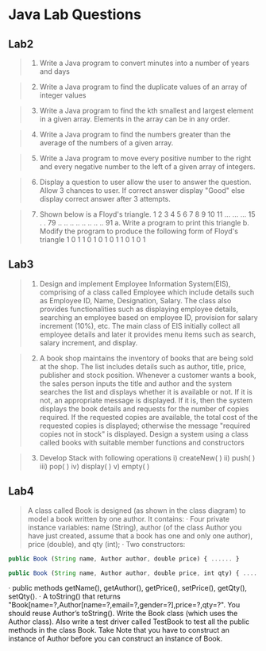 
# Java Lab Questions

## Lab2

>1. Write a Java program to convert minutes into a number of years and days

>2. Write a Java program to find the duplicate values of an array of integer values

>3. Write a Java program to find the kth smallest and largest element in a given array. Elements in the array can be in any order.

>4. Write a Java program to find the numbers greater than the average of the numbers of a given array.

>5. Write a Java program to move every positive number to the right and every negative number to the left of a given array of integers.

>6. Display a question to user allow the user to answer the question. Allow 3 chances to user. If correct answer display "Good" else display correct answer after 3 attempts.

>7. Shown below is a Floyd's triangle. 1 2 3 4 5 6 7 8 9 10 11 ... ... ... 15 . . 79 .. .. .. .. .. .. .. .. 91
a. Write a program to print this triangle
b. Modify the program to produce the following form of Floyd's triangle 1 0 1 1 0 1 0 1 0 1 1 0 1 0 1

## Lab3

> 1. Design and implement Employee Information System(EIS), comprising of a class called Employee which include details such as Employee ID, Name, Designation, Salary. The class also provides functionalities such as displaying employee details, searching an employee based on employee ID, provision for salary increment (10%), etc. The main class of EIS initially collect all employee details and later it provides menu items such as search, salary increment, and display.

> 2. A book shop maintains the inventory of books that are being sold at the shop. The list includes details such as author, title, price, publisher and stock position. Whenever a customer wants a book, the sales person inputs the title and author and the system searches the list and displays whether it is available or not. If it is not, an appropriate message is displayed. If it is, then the system displays the book details and requests for the number of copies required. If the requested copies are available, the total cost of the requested copies is displayed; otherwise the message "required copies not in stock" is displayed. Design a system using a class called books with suitable member functions and constructors

> 3. Develop Stack with following operations i) createNew( ) ii) push( ) iii) pop( ) iv) display( ) v) empty( )

## Lab4

> A class called Book is designed (as shown in the class diagram) to model a book written by one author. It contains:
· Four private instance variables: name (String), author (of the class Author you have just created, assume that a book has one and only one author), price (double), and qty (int);
· Two constructors:
```javascript I'm A tab
public Book (String name, Author author, double price) { ...... }
```
```javascript I'm B tab
public Book (String name, Author author, double price, int qty) { ...... }
```
· public methods getName(), getAuthor(), getPrice(), setPrice(), getQty(), setQty().
· A toString() that returns "Book[name=?,Author[name=?,email=?,gender=?],price=?,qty=?". You should reuse Author’s toString().
Write the Book class (which uses the Author class). Also write a test driver called TestBook to test all the public methods in the class Book. Take Note that you have to construct an instance of Author before you can construct an instance of Book.